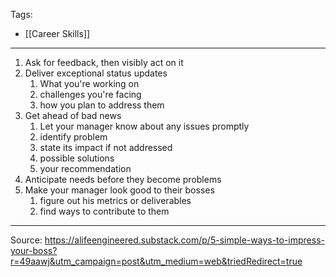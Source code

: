 Tags:
- [[Career Skills]]
---
1. Ask for feedback, then visibly act on it
2. Deliver exceptional status updates
    1. What you're working on
    2. challenges you're facing
    3. how you plan to address them
3. Get ahead of bad news
    1. Let your manager know about any issues promptly
    2. identify problem
    3. state its impact if not addressed
    4. possible solutions
    5. your recommendation
4. Anticipate needs before they become problems
5. Make your manager look good to their bosses
    1. figure out his metrics or deliverables
    2. find ways to contribute to them
---
Source: https://alifeengineered.substack.com/p/5-simple-ways-to-impress-your-boss?r=49aawj&utm_campaign=post&utm_medium=web&triedRedirect=true
